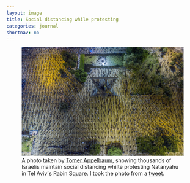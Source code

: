 ```yaml
---
layout: image
title: Social distancing while protesting
categories: journal
shortnav: no
---
```

<figure>
<img alt="" src="/i/EV_MD_eXkAE7J9R.jpeg"/>
<figcaption>A photo taken by <a href="https://twitter.com/tomerappelbaum">Tomer Appelbaum</a>, showing thousands of Israelis maintain social distancing whilte protesting Natanyahu in Tel Aviv´s Rabin Square. I took the photo from a <a href="https://twitter.com/tomerappelbaum/status/1251943727469338627">tweet</a>.</figcaption>
</figure>
